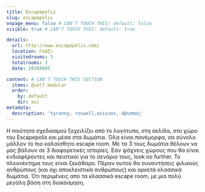 ```yaml
---
title: Escapepolis
slug: escapepolis
onpage_menu: false # CAN'T TOUCH THIS! default: false
visible: true # CAN'T TOUCH THIS! default: true

details:
  url: http://www.escapepolis.com/
  location: Γκάζι
  visitedrooms: 3
  totalrooms: 3
  date: 20160905

content: # CAN'T TOUCH THIS SECTION
  items: @self.modular
  order:
    by: default
    dir: asc
metadata:
  description: 'tyranny, roswell,avissos, άβυσσος'
---
```


Η ποιότητα σχεδιασμού ξεχειλίζει από το λογότυπο, στη σελίδα, στο χώρο του Escapepolis και μέσα στα δωμάτια. Όλα είναι πανέμορφα, σα σύνολο μάλλον το πιο καλαίσθητο escape room. Με τα 3 τους δωμάτια θέλουν να μας
βάλουν σε 3 διαφορετικές ιστορίες. Εάν ψάχνεις χώρους που θα είναι ενδιαφέροντες και πειστικοί για το σενάριο τους, look no further. Το πλεονέκτημα τους είναι ξεκάθαρο. Πέραν αυτού θα συναντήσεις φιλικούς
ανθρώπους (και όχι αποκλειστικά ανθρώπους) και αρκετά κλασσικά δωμάτια. Ότι περιμένεις απο τα κλασσικά escape room, με μια πολύ μεγάλη βάση στη διακόσμηση.
